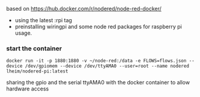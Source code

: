 based on https://hub.docker.com/r/nodered/node-red-docker/
* using the latest :rpi tag
* preinstalling wiringpi and some node red packages for raspberry pi usage.

### start the container
```
docker run -it -p 1880:1880 -v ~/node-red:/data -e FLOWS=flows.json --device /dev/gpiomem --device /dev/ttyAMA0 --user=root --name nodered lheim/nodered-pi:latest
```
sharing the gpio and the serial ttyAMA0 with the docker container to allow hardware access
